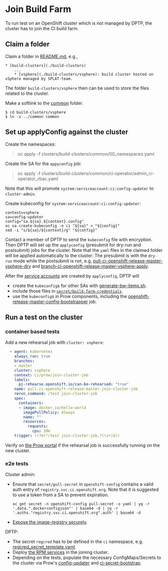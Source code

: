 # Join Build Farm

To run test on an OpenShift cluster which is not managed by DPTP, the cluster has to join the CI build farm.

## Claim a folder 

Claim a folder in [README.md](../README.md), e.g.,

```
* [build-clusters](./build-clusters)
    ...
    * [vsphere](./build-clusters/vsphere): build cluster hosted on vSphere managed by SPLAT-team.
```

The folder `build-clusters/vsphere` then can be used to store the files related to the cluster.

Make a softlink to the [common](./common)  folder.

```
$ cd build-clusters/vsphere
$ ln -s ../common common
```

## Set up applyConfig against the cluster

Create the namespaces:

> oc apply -f clusters/build-clusters/common/00_namespaces.yaml

Create the SA for the `appyconfig` job:

> oc apply -f clusters/build-clusters/common/ci-operator/admin_ci-operator_rbac.yaml

Note that this will promote `system:serviceaccount:ci:config-updater` to `cluster-admin`.

Create kubeconfig for `system:serviceaccount:ci:config-updater`:

```
context=vsphere
sa=config-updater
config="sa.${sa}.${context}.config"
oc sa create-kubeconfig -n ci "${sa}" > "${config}"
sed -i "s/${sa}/${context}/g" "${config}"
```

Contact a member of DPTP to send the `kubeconfig` file with encryption. Then DPTP will set up the `applyconfig` (presubmit for dry-run and postsubmit) jobs for the cluster. Note that the `yaml` files in the claimed folder will be applied automatically to the cluster: The presubmit is with the `dry-run` mode while the postsubmit is not, e.g, [pull-ci-openshift-release-master-vsphere-dry](https://github.com/openshift/release/blob/d3e0f9b333f74537376a8978d958b33b8b081733/ci-operator/jobs/openshift/release/openshift-release-master-presubmits.yaml#L778) and [branch-ci-openshift-release-master-vsphere-apply](https://github.com/openshift/release/blob/d3e0f9b333f74537376a8978d958b33b8b081733/ci-operator/jobs/openshift/release/openshift-release-master-postsubmits.yaml#L170).

After the [service accounts](./build-clusters/vsphere1/ci) are created by `applyconfig`, DPTP will
* create the `kubeconfig`s for other SAs with [generate-bw-items.sh](build-clusters/common/hack/generate-bw-items.sh).
* include those files in [`secret/build-farm-credentials`](https://github.com/openshift/release/blob/79e657752f6fae3367fcd70ed260bccf98e8a32c/core-services/ci-secret-bootstrap/_config.yaml#L1009-L1011).
* use the `kubeconfig`s in Prow components, including the [openshift-release-master-config-bootstrapper](https://github.com/openshift/release/blob/b2ee6d838506945347a620717f00205c40e80d9f/ci-operator/jobs/infra-periodics.yaml#L799) job.

## Run a test on the cluster

### container based tests

Add a new rehearsal job with `cluster: vsphere`:

```yaml
  - agent: kubernetes
    always_run: true
    branches:
    - master
    cluster: vsphere
    context: ci/prow/join-cluster-job
    labels:
      pj-rehearse.openshift.io/can-be-rehearsed: "true"
    name: pull-ci-openshift-release-master-join-cluster-job
    rerun_command: /test join-cluster-job
    spec:
      containers:
      - image: docker.io/hello-world
        imagePullPolicy: Always
        name: ""
        resources:
          requests:
            cpu: 10m
    trigger: ((?m)^/test join-cluster-job,?(\s+|$))
```

Verify on [the Prow portal](https://prow.ci.openshift.org/?job=rehearse-*-join-cluster-job) if the rehearsal job is successfully running on the new cluster.

### e2e tests

Cluster admin:

[comment]: <> (The integration of a cluster will be much easier if we do the followings)

* Ensure that `secret/pull-secret` in `openshift-config` contains a valid auth entry of `registry.svc.ci.openshift.org`.
  Note that it is suggested to use a token from a SA to prevent expiration.

  ```
  oc get secret -n openshift-config pull-secret -o yaml | yq -r '.data.".dockerconfigjson"' | base64 -d | jq -r '.auths."registry.svc.ci.openshift.org".auth' | base64 -d
  ```

* [Expose the image-registry securely](https://docs.openshift.com/container-platform/4.5/registry/securing-exposing-registry.html).

DPTP:

* The secret `regcred` has to be defined in the `ci` namespace, e.g. [regcred_secret_template.yaml](https://github.com/openshift/release/blob/b2ee6d838506945347a620717f00205c40e80d9f/clusters/build-clusters/vsphere/ci/regcred_secret_template.yaml#L14).
* Deploy [the RPM services](https://github.com/openshift/release/tree/master/clusters/build-clusters/common/ocp) in the joining cluster.
* Depending on the tests, populate the necessary ConfigMaps/Secrets to the cluster via Prow's [config-updater](https://github.com/openshift/release/blob/a15365e4d907d2ca76e4adfb97e8e84da98ce048/core-services/prow/02_config/_plugins.yaml#L470) and [ci-secret-bootstrap](https://github.com/openshift/release/tree/master/core-services/ci-secret-bootstrap).
